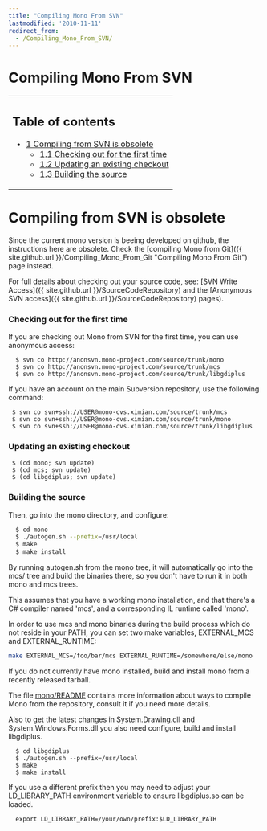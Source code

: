 ```yaml
---
title: "Compiling Mono From SVN"
lastmodified: '2010-11-11'
redirect_from:
  - /Compiling_Mono_From_SVN/
---
```


Compiling Mono From SVN
=======================

<table>
<col width="100%" />
<tbody>
<tr class="odd">
<td align="left"><h2>Table of contents</h2>
<ul>
<li><a href="#compiling-from-svn-is-obsolete">1 Compiling from SVN is obsolete</a>
<ul>
<li><a href="#checking-out-for-the-first-time">1.1 Checking out for the first time</a></li>
<li><a href="#updating-an-existing-checkout">1.2 Updating an existing checkout</a></li>
<li><a href="#building-the-source">1.3 Building the source</a></li>
</ul></li>
</ul></td>
</tr>
</tbody>
</table>

Compiling from SVN is obsolete
==============================

Since the current mono version is beeing developed on github, the instructions here are obsolete. Check the [compiling Mono from Git]({{ site.github.url }}/Compiling_Mono_From_Git "Compiling Mono From Git") page instead.

For full details about checking out your source code, see: [SVN Write Access]({{ site.github.url }}/SourceCodeRepository) and the [Anonymous SVN access]({{ site.github.url }}/SourceCodeRepository) pages).

### Checking out for the first time

If you are checking out Mono from SVN for the first time, you can use anonymous access:

      $ svn co http://anonsvn.mono-project.com/source/trunk/mono
      $ svn co http://anonsvn.mono-project.com/source/trunk/mcs
      $ svn co http://anonsvn.mono-project.com/source/trunk/libgdiplus

If you have an account on the main Subversion repository, use the following command:

     $ svn co svn+ssh://USER@mono-cvs.ximian.com/source/trunk/mcs
     $ svn co svn+ssh://USER@mono-cvs.ximian.com/source/trunk/mono
     $ svn co svn+ssh://USER@mono-cvs.ximian.com/source/trunk/libgdiplus

### Updating an existing checkout

     $ (cd mono; svn update) 
     $ (cd mcs; svn update) 
     $ (cd libgdiplus; svn update)

### Building the source

Then, go into the mono directory, and configure:

``` bash
  $ cd mono
  $ ./autogen.sh --prefix=/usr/local
  $ make
  $ make install
```

By running autogen.sh from the mono tree, it will automatically go into the mcs/ tree and build the binaries there, so you don't have to run it in both mono and mcs trees.

This assumes that you have a working mono installation, and that there's a C\# compiler named 'mcs', and a corresponding IL runtime called 'mono'.

In order to use mcs and mono binaries during the build process which do not reside in your PATH, you can set two make variables, EXTERNAL\_MCS and EXTERNAL\_RUNTIME:

``` bash
make EXTERNAL_MCS=/foo/bar/mcs EXTERNAL_RUNTIME=/somewhere/else/mono
```

If you do not currently have mono installed, build and install mono from a recently released tarball.

The file [mono/README](http://anonsvn.mono-project.com/viewvc/trunk/mono/README) contains more information about ways to compile Mono from the repository, consult it if you need more details.

Also to get the latest changes in System.Drawing.dll and System.Windows.Forms.dll you also need configure, build and install libgdiplus.

      $ cd libgdiplus
      $ ./autogen.sh --prefix=/usr/local
      $ make
      $ make install

If you use a different prefix then you may need to adjust your LD\_LIBRARY\_PATH environment variable to ensure libgdiplus.so can be loaded.

      export LD_LIBRARY_PATH=/your/own/prefix:$LD_LIBRARY_PATH

